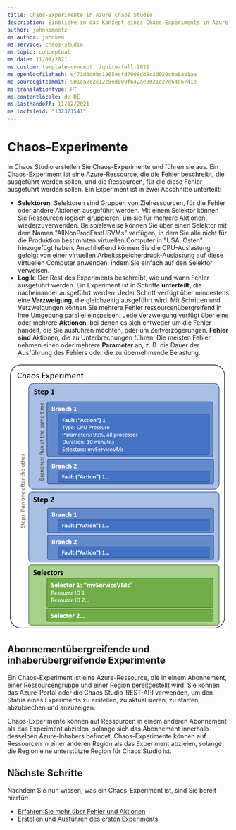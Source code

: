```yaml
---
title: Chaos-Experimente in Azure Chaos Studio
description: Einblicke in das Konzept eines Chaos-Experiments in Azure Chaos Studio. Was sind die Bestandteile eines Chaos-Experiments? Wie kann ich ein Chaos-Experiment erstellen?
author: johnkemnetz
ms.author: johnkem
ms.service: chaos-studio
ms.topic: conceptual
ms.date: 11/01/2021
ms.custom: template-concept, ignite-fall-2021
ms.openlocfilehash: ef71d6d09d1965eefd7008dd8c3d020c0a8ae1ae
ms.sourcegitcommit: 901ea2c2e12c5ed009f642ae8021e27d64d6741e
ms.translationtype: HT
ms.contentlocale: de-DE
ms.lasthandoff: 11/12/2021
ms.locfileid: "132371541"
---
```

# <a name="chaos-experiments"></a>Chaos-Experimente

In Chaos Studio erstellen Sie Chaos-Experimente und führen sie aus. Ein Chaos-Experiment ist eine Azure-Ressource, die die Fehler beschreibt, die ausgeführt werden sollen, und die Ressourcen, für die diese Fehler ausgeführt werden sollen. Ein Experiment ist in zwei Abschnitte unterteilt:
- **Selektoren**: Selektoren sind Gruppen von Zielressourcen, für die Fehler oder andere Aktionen ausgeführt werden. Mit einem Selektor können Sie Ressourcen logisch gruppieren, um sie für mehrere Aktionen wiederzuverwenden. Beispielsweise können Sie über einen Selektor mit dem Namen "AllNonProdEastUSVMs" verfügen, in dem Sie alle nicht für die Produktion bestimmten virtuellen Computer in "USA, Osten" hinzugefügt haben. Anschließend können Sie die CPU-Auslastung gefolgt von einer virtuellen Arbeitsspeicherdruck-Auslastung auf diese virtuellen Computer anwenden, indem Sie einfach auf den Selektor verweisen.
- **Logik**: Der Rest des Experiments beschreibt, wie und wann Fehler ausgeführt werden. Ein Experiment ist in Schritte **unterteilt,** die nacheinander ausgeführt werden. Jeder Schritt verfügt über mindestens eine **Verzweigung**, die gleichzeitig ausgeführt wird. Mit Schritten und Verzweigungen können Sie mehrere Fehler ressourcenübergreifend in Ihre Umgebung parallel einspeisen. Jede Verzweigung verfügt über eine oder mehrere **Aktionen**, bei denen es sich entweder um die Fehler handelt, die Sie ausführen möchten, oder um Zeitverzögerungen. **Fehler sind** Aktionen, die zu Unterbrechungen führen. Die meisten Fehler nehmen einen oder mehrere **Parameter** an, z. B. die Dauer der Ausführung des Fehlers oder die zu übernehmende Belastung.

![Diagramm, das das Layout eines Chaos-Experiments zeigt.](images/chaos-experiment.png)

## <a name="cross-subscription-and-cross-tenant-experiments"></a>Abonnementübergreifende und inhaberübergreifende Experimente

Ein Chaos-Experiment ist eine Azure-Ressource, die in einem Abonnement, einer Ressourcengruppe und einer Region bereitgestellt wird. Sie können das Azure-Portal oder die Chaos Studio-REST-API verwenden, um den Status eines Experiments zu erstellen, zu aktualisieren, zu starten, abzubrechen und anzuzeigen.

Chaos-Experimente können auf Ressourcen in einem anderen Abonnement als das Experiment abzielen, solange sich das Abonnement innerhalb desselben Azure-Inhabers befindet. Chaos-Experimente können auf Ressourcen in einer anderen Region als das Experiment abzielen, solange die Region eine unterstützte Region für Chaos Studio ist.

## <a name="next-steps"></a>Nächste Schritte
Nachdem Sie nun wissen, was ein Chaos-Experiment ist, sind Sie bereit hierfür:
- [Erfahren Sie mehr über Fehler und Aktionen](chaos-studio-faults-actions.md)
- [Erstellen und Ausführen des ersten Experiments](chaos-studio-tutorial-service-direct-portal.md)

